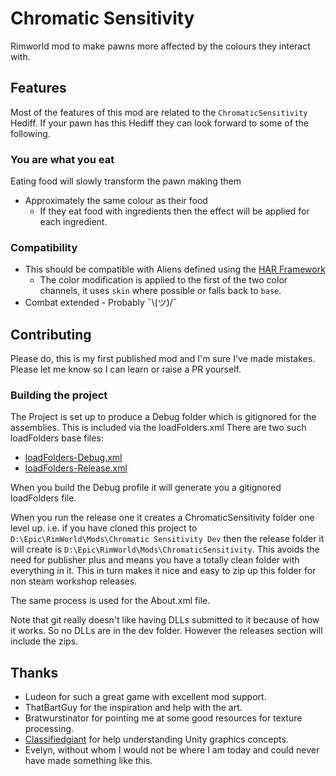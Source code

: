 # Chromatic Sensitivity

Rimworld mod to make pawns more affected by the colours they interact with.

## Features
Most of the features of this mod are related to the `ChromaticSensitivity` Hediff.
If your pawn has this Hediff they can look forward to some of the following.

### You are what you eat
Eating food will slowly transform the pawn making them
* Approximately the same colour as their food
  * If they eat food with ingredients then the effect will be applied for each ingredient.

### Compatibility
* This should be compatible with Aliens defined using the [HAR Framework](https://github.com/erdelf/AlienRaces)
  * The color modification is applied to the first of the two color channels, it uses `skin` where possible or falls back to `base`.
* Combat extended - Probably ¯\\(ツ)/¯

## Contributing
Please do, this is my first published mod and I'm sure I've made mistakes.
Please let me know so I can learn or raise a PR yourself.

### Building the project
The Project is set up to produce a Debug folder which is gitignored for the assemblies.
This is included via the loadFolders.xml
There are two such loadFolders base files:
* [loadFolders-Debug.xml](loadFolders-Debug.xml)
* [loadFolders-Release.xml](loadFolders-Release.xml)

When you build the Debug profile it will generate you a gitignored loadFolders file.

When you run the release one it creates a ChromaticSensitivity folder one level up.
i.e. if you have cloned this project to `D:\Epic\RimWorld\Mods\Chromatic Sensitivity Dev`
then the release folder it will create is `D:\Epic\RimWorld\Mods\ChromaticSensitivity`.
This avoids the need for publisher plus and means you have a totally clean folder with everything in it.
This in turn makes it nice and easy to zip up this folder for non steam workshop releases.

The same process is used for the About.xml file.

Note that git really doesn't like having DLLs submitted to it because of how it works.
So no DLLs are in the dev folder. However the releases section will include the zips.

## Thanks
* Ludeon for such a great game with excellent mod support.
* ThatBartGuy for the inspiration and help with the art.
* Bratwurstinator for pointing me at some good resources for texture processing.
* [Classifiedgiant](https://github.com/classifiedgiant) for help understanding Unity graphics concepts.
* Evelyn, without whom I would not be where I am today and could never have made something like this.
